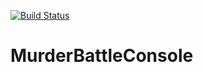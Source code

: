 [![Build Status](https://travis-ci.org/SurprisedBird/MurderBattleConsole.svg?branch=master)](https://travis-ci.org/github/SurprisedBird/MurderBattleConsole)

# MurderBattleConsole